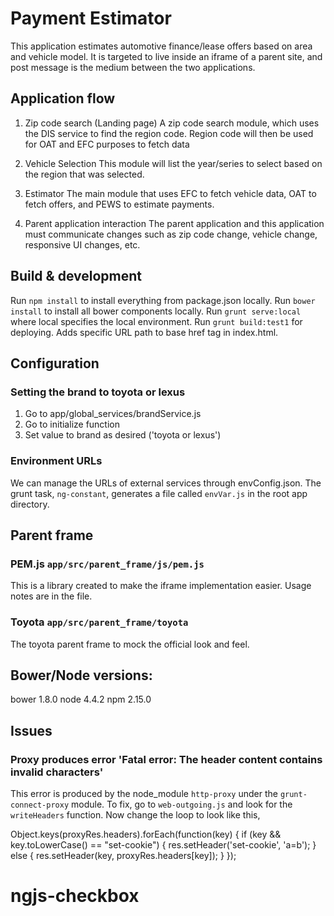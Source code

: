 # Payment Estimator 

This application estimates automotive finance/lease offers based on area and vehicle model. It is targeted to live inside an iframe of a parent site, and post message is the medium between the two applications.

## Application flow

1. Zip code search (Landing page)
A zip code search module, which uses the DIS service to find the region code. Region code will then be used for OAT and EFC purposes to fetch data

2. Vehicle Selection
This module will list the year/series to select based on the region that was selected.

3. Estimator
The main module that uses EFC to fetch vehicle data, OAT to fetch offers, and PEWS to estimate payments.

4. Parent application interaction
The parent application and this application must communicate changes such as zip code change, vehicle change, responsive UI changes, etc.

## Build & development

Run `npm install` to install everything from package.json locally.
Run `bower install` to install all bower components locally.
Run `grunt serve:local` where local specifies the local environment.
Run `grunt build:test1` for deploying. Adds specific URL path to base href tag in index.html.

## Configuration

### Setting the brand to toyota or lexus

1. Go to app/global_services/brandService.js
2. Go to initialize function
3. Set value to brand as desired ('toyota or lexus')

### Environment URLs

We can manage the URLs of external services through envConfig.json.
The grunt task, `ng-constant`, generates a file called `envVar.js` in the root app directory.

## Parent frame

### PEM.js `app/src/parent_frame/js/pem.js`

This is a library created to make the iframe implementation easier. Usage notes are in the file.

### Toyota `app/src/parent_frame/toyota`

The toyota parent frame to mock the official look and feel.

## Bower/Node versions:

bower 1.8.0
node 4.4.2
npm 2.15.0

## Issues

### Proxy produces error 'Fatal error: The header content contains invalid characters'
This error is produced by the node_module `http-proxy` under the `grunt-connect-proxy` module. To fix,
go to `web-outgoing.js` and look for the `writeHeaders` function. Now change the loop to look like this,

  Object.keys(proxyRes.headers).forEach(function(key) {
    if (key && key.toLowerCase() == "set-cookie") {
      res.setHeader('set-cookie', 'a=b');
    } else {
      res.setHeader(key, proxyRes.headers[key]);
    }
  });


# ngjs-checkbox

